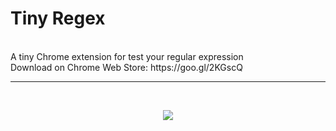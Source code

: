 # Tiny Regex
<br />
A tiny Chrome extension for test your regular expression
<br />
Download on Chrome Web Store: https://goo.gl/2KGscQ
<br /><hr /><br />
<p align="center">
<img src="https://lh3.googleusercontent.com/2iS0UsqPZiQg6lU_ES8RS7t4roREI4eoFKlL_PGQaX5iKi_avskMiXfy4nXFTqk2xdSj_qqHNM0=w640-h400-e365" />
</p>
